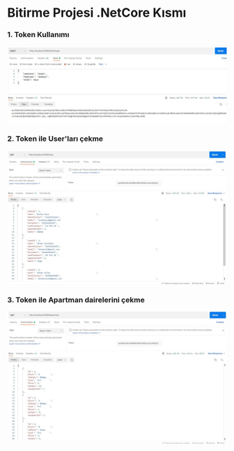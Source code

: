 # Bitirme Projesi .NetCore Kısmı

### 1. Token Kullanımı
![Token](https://github.com/AKBANK-Patika-FullStack-Bootcamp/SedaKarkacier_BitirmeProjesi/blob/main/Backend/token.jpg)

### 2. Token ile User'ları çekme
![User](https://github.com/AKBANK-Patika-FullStack-Bootcamp/SedaKarkacier_BitirmeProjesi/blob/main/Backend/getUser.jpg)

### 3. Token ile Apartman dairelerini çekme
![Apartment](https://github.com/AKBANK-Patika-FullStack-Bootcamp/SedaKarkacier_BitirmeProjesi/blob/main/Backend/getApartment.jpg)

